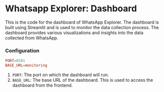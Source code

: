 # Whatsapp Explorer: Dashboard

This is the code for the dashboard of WhatsApp Explorer. The dashboard is built using Streamlit and is used to monitor the data collection process. The dashboard provides various visualizations and insights into the data collected from WhatsApp.

### Configuration
```conf
PORT=8501
BASE_URL=monitoring
```
1. `PORT`: The port on which the dashboard will run.
2. `BASE_URL`: The base URL of the dashboard. This is used to access the dashboard from the frontend.


